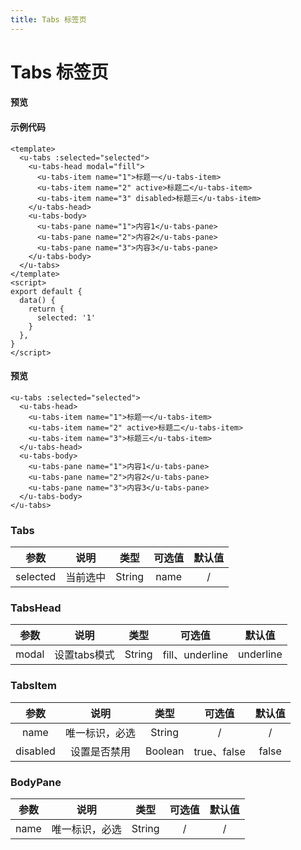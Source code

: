 ```yaml
---
title: Tabs 标签页
---
```

# Tabs 标签页

#### 预览

<ClientOnly>
<tabs-1></tabs-1>
</ClientOnly>

#### 示例代码

```vue
<template>
  <u-tabs :selected="selected">
    <u-tabs-head modal="fill">
      <u-tabs-item name="1">标题一</u-tabs-item>
      <u-tabs-item name="2" active>标题二</u-tabs-item>
      <u-tabs-item name="3" disabled>标题三</u-tabs-item>
    </u-tabs-head>
    <u-tabs-body>
      <u-tabs-pane name="1">内容1</u-tabs-pane>
      <u-tabs-pane name="2">内容2</u-tabs-pane>
      <u-tabs-pane name="3">内容3</u-tabs-pane>
    </u-tabs-body>
  </u-tabs>
</template>
<script>
export default {
  data() {
    return {
      selected: '1'
    }
  },
}
</script>
```

#### 预览

<ClientOnly>
<tabs-2></tabs-2>
</ClientOnly>

```vue
<u-tabs :selected="selected">
  <u-tabs-head>
    <u-tabs-item name="1">标题一</u-tabs-item>
    <u-tabs-item name="2" active>标题二</u-tabs-item>
    <u-tabs-item name="3">标题三</u-tabs-item>
  </u-tabs-head>
  <u-tabs-body>
    <u-tabs-pane name="1">内容1</u-tabs-pane>
    <u-tabs-pane name="2">内容2</u-tabs-pane>
    <u-tabs-pane name="3">内容3</u-tabs-pane>
  </u-tabs-body>
</u-tabs>
```


### Tabs

|参数| 说明 |  类型  | 可选值 | 默认值 |
| :-------------: |:-------------:| :-----:|:-----:|:-----:|
|selected| 当前选中 | String |name| /

### TabsHead
|参数| 说明 |  类型  | 可选值 | 默认值 |
| :-------------: |:-------------:| :-----:|:-----:|:-----:|
|modal| 设置tabs模式 | String | fill、underline | underline 

### TabsItem 
|参数| 说明 |  类型  | 可选值 | 默认值 |
| :-------------: |:-------------:| :-----:|:-----:|:-----:|
|name| 唯一标识，必选 | String | / |/ 
|disabled|设置是否禁用|Boolean|true、false|false

### BodyPane
|参数| 说明 |  类型  | 可选值 | 默认值 |
| :-------------: |:-------------:| :-----:|:-----:|:-----:|
|name| 唯一标识，必选 | String | / | / 